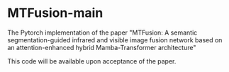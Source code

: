 # MTFusion-main
The Pytorch implementation of the paper "MTFusion: A semantic segmentation-guided infrared and visible image fusion network based on an attention-enhanced hybrid Mamba-Transformer architecture"

This code will be available upon acceptance of the paper.
